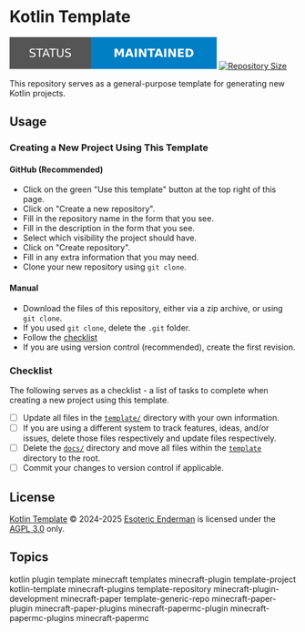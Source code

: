 # Kotlin Template

[![Project Status: Maintained][status-badge]][root] [![Repository Size][repository-size-badge]][root]

This repository serves as a general-purpose template for generating new Kotlin projects.

## Usage

### Creating a New Project Using This Template

#### GitHub (Recommended)

- Click on the green "Use this template" button at the top right of this page.
- Click on "Create a new repository".
- Fill in the repository name in the form that you see.
- Fill in the description in the form that you see.
- Select which visibility the project should have.
- Click on "Create repository".
- Fill in any extra information that you may need.
- Clone your new repository using `git clone`.

#### Manual

- Download the files of this repository, either via a zip archive, or using `git clone`.
- If you used `git clone`, delete the `.git` folder.
- Follow the [checklist](#checklist)
- If you are using version control (recommended), create the first revision.

### Checklist

The following serves as a checklist - a list of tasks to complete when creating a new project using this template.

- [ ] Update all files in the [`template/`][template] directory with your own information.
- [ ] If you are using a different system to track features, ideas, and/or issues, delete those files respectively and update files respectively.
- [ ] Delete the [`docs/`][docs] directory and move all files within the [`template`][template] directory to the root.
- [ ] Commit your changes to version control if applicable.

## License

[Kotlin Template][root] &copy; 2024-2025 [Esoteric Enderman][website] is licensed under the [AGPL 3.0][license] only.

## Topics

kotlin plugin template minecraft templates minecraft-plugin template-project kotlin-template minecraft-plugins template-repository minecraft-plugin-development minecraft-paper template-generic-repo minecraft-paper-plugin minecraft-paper-plugins minecraft-papermc-plugin minecraft-papermc-plugins minecraft-papermc

<!-- Link aliases -->

[root]: /

<!-- Badges -->

[status-badge]: ../template/docs/assets/images/badges/status/maintained.svg
[repository-size-badge]: https://img.shields.io/github/repo-size/esoterictemplates/kotlin-template?style=for-the-badge&logo=git&label=Repository%20size

<!-- Files -->

[license]: ../LICENSE

[template]: ../template
[docs]: ../docs

<!-- Links -->

[website]: https://enderman.dev
